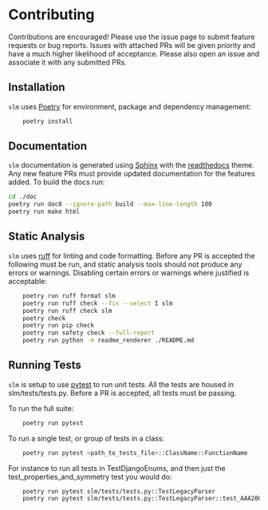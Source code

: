 # Contributing

Contributions are encouraged! Please use the issue page to submit feature
requests or bug reports. Issues with attached PRs will be given priority and
have a much higher likelihood of acceptance. Please also open an issue and
associate it with any submitted PRs.

## Installation

`slm` uses [Poetry](https://python-poetry.org) for environment, package and 
dependency management:

```bash
    poetry install
```

## Documentation

`slm` documentation is generated using 
[Sphinx](https://www.sphinx-doc.org/en/master) with the 
[readthedocs](https://readthedocs.org) theme. Any new feature PRs must provide
updated documentation for the features added. To build the docs run:


```bash
cd ./doc
poetry run doc8 --ignore-path build --max-line-length 100
poetry run make html
```


## Static Analysis

`slm` uses [ruff](https://docs.astral.sh/ruff) for linting and code formatting. Before
any PR is accepted the following  must be run, and static  analysis tools should
not produce any errors or warnings. Disabling certain  errors or warnings where
justified is acceptable:

```bash
    poetry run ruff format slm
    poetry run ruff check --fix --select I slm
    poetry run ruff check slm
    poetry check
    poetry run pip check
    poetry run safety check --full-report
    poetry run python -m readme_renderer ./README.md
```

## Running Tests

`slm` is setup to use [pytest](https://docs.pytest.org/en/stable) to run unit
tests. All the tests are housed in slm/tests/tests.py. Before a PR is accepted,
all tests must be passing.

To run the full suite:

```bash
    poetry run pytest
```

To run a single test, or group of tests in a class:

```bash
    poetry run pytest <path_to_tests_file>::ClassName::FunctionName
```

For instance to run all tests in TestDjangoEnums, and then just the
test_properties_and_symmetry test you would do:

```bash
    poetry run pytest slm/tests/tests.py::TestLegacyParser
    poetry run pytest slm/tests/tests.py::TestLegacyParser::test_AAA200USA
```
